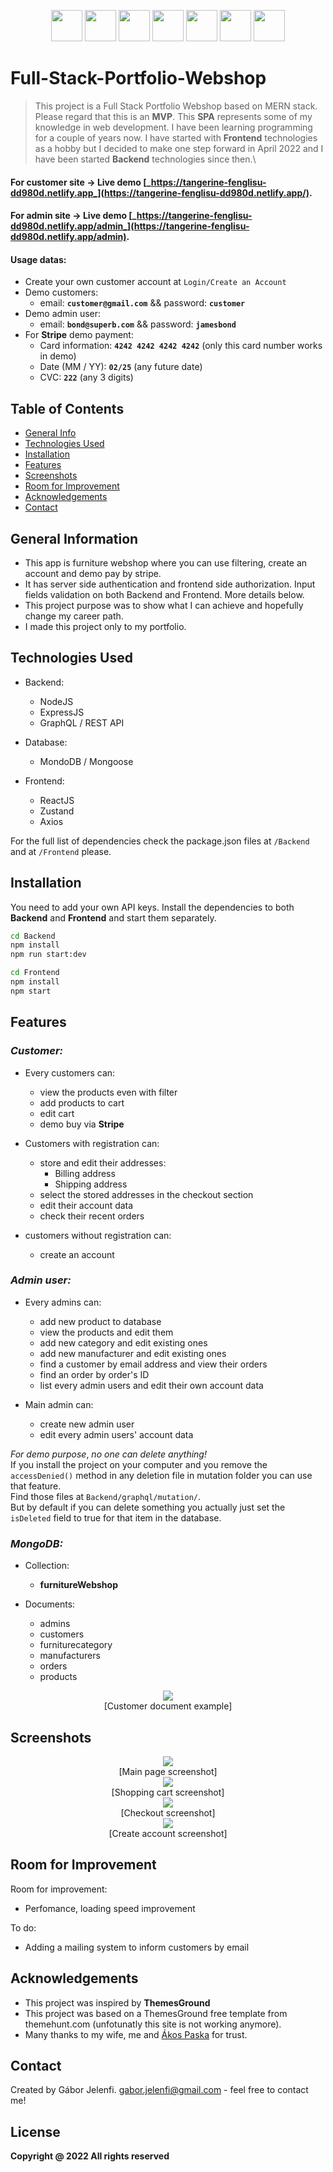 <p align=center>
<img src="/images/mongodb.png" height="50px">
<img src="/images/expressjs.png" height="50px">
<img src="/images/react.png" height="50px">
<img src="/images/node.png" height="50px">
<img src="/images/graphql.png" height="50px">
<img src="/images/zustand.png" height="50px">
<img src="/images/stripe.png" height="50px">
</p>
  
# Full-Stack-Portfolio-Webshop

> This project is a Full Stack Portfolio Webshop based on MERN stack.
> Please regard that this is an **MVP**. This **SPA** represents some of my knowledge in web development. 
> I have been learning programming for a couple of years now. 
> I have started with **Frontend** technologies as a hobby but I decided to make one step forward in April 2022 and I have been started **Backend** technologies since then.\

#### For customer site -> **Live** **demo** [_https://tangerine-fenglisu-dd980d.netlify.app_](https://tangerine-fenglisu-dd980d.netlify.app/).
#### For admin site -> **Live** **demo** [_https://tangerine-fenglisu-dd980d.netlify.app/admin_](https://tangerine-fenglisu-dd980d.netlify.app/admin).

#### Usage datas:
- Create your own customer account at `Login/Create an Account`
- Demo customers:
  - email: **`customer@gmail.com`** && password: **`customer`**
- Demo admin user:
  - email: **`bond@superb.com`** && password: **`jamesbond`**
- For **Stripe** demo payment:
  - Card information: **`4242 4242 4242 4242`** (only this card number works in demo)
  - Date (MM / YY): **`02/25`** (any future date)
  - CVC: **`222`** (any 3 digits)

## Table of Contents
* [General Info](#general-information)
* [Technologies Used](#technologies-used)
* [Installation](#installation)
* [Features](#features)
* [Screenshots](#screenshots)
* [Room for Improvement](#room-for-improvement)
* [Acknowledgements](#acknowledgements)
* [Contact](#contact)


## General Information
- This app is furniture webshop where you can use filtering, create an account and demo pay by stripe.
- It has server side authentication and frontend side authorization. Input fields validation on both Backend and Frontend. More details below.
- This project purpose was to show what I can achieve and hopefully change my career path.
- I made this project only to my portfolio.

## Technologies Used
- Backend:
  - NodeJS
  - ExpressJS
  - GraphQL / REST API
  
- Database:
  - MondoDB / Mongoose

- Frontend:
  - ReactJS
  - Zustand
  - Axios
  
For the full list of dependencies check the package.json files at `/Backend` and at `/Frontend` please.

## Installation
You need to add your own API keys.
Install the dependencies to both **Backend** and **Frontend** and start them separately.
```sh
cd Backend
npm install
npm run start:dev
```
```sh
cd Frontend
npm install
npm start
```

## Features

### _Customer:_

- Every customers can:
  - view the products even with filter
  - add products to cart
  - edit cart
  - demo buy via **Stripe**

- Customers with registration can:
  - store and edit their addresses:
    - Billing address
    - Shipping address
  - select the stored addresses in the checkout section
  - edit their account data
  - check their recent orders
  
- customers without registration can:
  - create an account
  
### _Admin user:_

- Every admins can:
  - add new product to database
  - view the products and edit them
  - add new category and edit existing ones
  - add new manufacturer and edit existing ones
  - find a customer by email address and view their orders
  - find an order by order's ID
  - list every admin users and edit their own account data
  
- Main admin can:
  - create new admin user
  - edit every admin users' account data
  
_For_ _demo_ _purpose_, _no_ _one_ _can_ _delete_ _anything!_\
If you install the project on your computer and you remove the `accessDenied()` method in any deletion file in mutation folder you can use that feature.\
Find those files at `Backend/graphql/mutation/`.\
But by default if you can delete something you actually just set the `isDeleted` field to true for that item in the database.

### _MongoDB:_

- Collection:
  - **furnitureWebshop**

- Documents:
  - admins
  - customers
  - furniturecategory
  - manufacturers
  - orders
  - products

<p align=center>
  <img src="/images/customer_db_document_example.png"><br />[Customer document example]
</p>

## Screenshots
<p align=center>
  <img src="/images/main_page.png"><br />[Main page screenshot]<br />
  <img src="/images/shopping_cart.png"><br />[Shopping cart screenshot]<br />
  <img src="/images/checkout.png"><br />[Checkout screenshot]<br />
  <img src="/images/create_account.png"><br />[Create account screenshot]<br />
</p>


## Room for Improvement

Room for improvement:
- Perfomance, loading speed improvement

To do:
- Adding a mailing system to inform customers by email


## Acknowledgements
- This project was inspired by **ThemesGround**
- This project was based on a ThemesGround free template from themehunt.com (unfotunatly this site is not working anymore).
- Many thanks to my wife, me and [Ákos Paska](https://github.com/akospaska) for trust.

## Contact
Created by Gábor Jelenfi. gabor.jelenfi@gmail.com - feel free to contact me!


## License
**Copyright @ 2022 All rights reserved**

